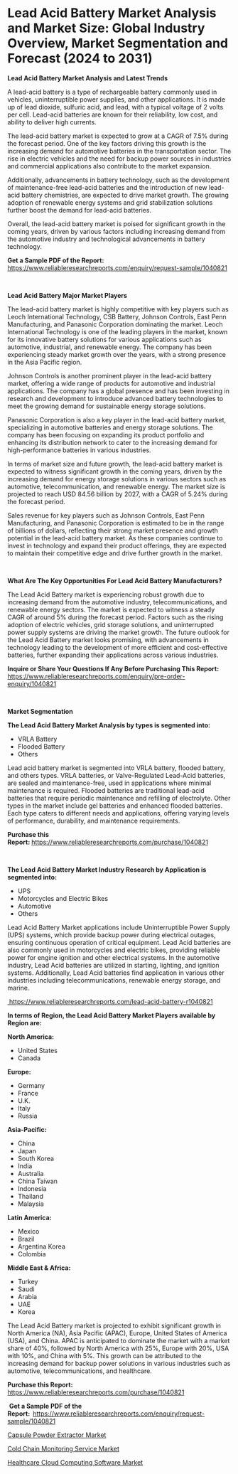 <p><h1>Lead Acid Battery Market Analysis and Market Size: Global Industry Overview, Market Segmentation and Forecast (2024 to 2031)</h1></p><p><strong>Lead Acid Battery Market Analysis and Latest Trends</strong></p>
<p><p>A lead-acid battery is a type of rechargeable battery commonly used in vehicles, uninterruptible power supplies, and other applications. It is made up of lead dioxide, sulfuric acid, and lead, with a typical voltage of 2 volts per cell. Lead-acid batteries are known for their reliability, low cost, and ability to deliver high currents.</p><p>The lead-acid battery market is expected to grow at a CAGR of 7.5% during the forecast period. One of the key factors driving this growth is the increasing demand for automotive batteries in the transportation sector. The rise in electric vehicles and the need for backup power sources in industries and commercial applications also contribute to the market expansion.</p><p>Additionally, advancements in battery technology, such as the development of maintenance-free lead-acid batteries and the introduction of new lead-acid battery chemistries, are expected to drive market growth. The growing adoption of renewable energy systems and grid stabilization solutions further boost the demand for lead-acid batteries.</p><p>Overall, the lead-acid battery market is poised for significant growth in the coming years, driven by various factors including increasing demand from the automotive industry and technological advancements in battery technology.</p></p>
<p><strong>Get a Sample PDF of the Report:&nbsp;</strong> <a href="https://www.reliableresearchreports.com/enquiry/request-sample/1040821">https://www.reliableresearchreports.com/enquiry/request-sample/1040821</a></p>
<p>&nbsp;</p>
<p><strong>Lead Acid Battery Major Market Players</strong></p>
<p><p>The lead-acid battery market is highly competitive with key players such as Leoch International Technology, CSB Battery, Johnson Controls, East Penn Manufacturing, and Panasonic Corporation dominating the market. Leoch International Technology is one of the leading players in the market, known for its innovative battery solutions for various applications such as automotive, industrial, and renewable energy. The company has been experiencing steady market growth over the years, with a strong presence in the Asia Pacific region.</p><p>Johnson Controls is another prominent player in the lead-acid battery market, offering a wide range of products for automotive and industrial applications. The company has a global presence and has been investing in research and development to introduce advanced battery technologies to meet the growing demand for sustainable energy storage solutions.</p><p>Panasonic Corporation is also a key player in the lead-acid battery market, specializing in automotive batteries and energy storage solutions. The company has been focusing on expanding its product portfolio and enhancing its distribution network to cater to the increasing demand for high-performance batteries in various industries.</p><p>In terms of market size and future growth, the lead-acid battery market is expected to witness significant growth in the coming years, driven by the increasing demand for energy storage solutions in various sectors such as automotive, telecommunication, and renewable energy. The market size is projected to reach USD 84.56 billion by 2027, with a CAGR of 5.24% during the forecast period.</p><p>Sales revenue for key players such as Johnson Controls, East Penn Manufacturing, and Panasonic Corporation is estimated to be in the range of billions of dollars, reflecting their strong market presence and growth potential in the lead-acid battery market. As these companies continue to invest in technology and expand their product offerings, they are expected to maintain their competitive edge and drive further growth in the market.</p></p>
<p>&nbsp;</p>
<p><strong>What Are The Key Opportunities For Lead Acid Battery Manufacturers?</strong></p>
<p><p>The Lead Acid Battery market is experiencing robust growth due to increasing demand from the automotive industry, telecommunications, and renewable energy sectors. The market is expected to witness a steady CAGR of around 5% during the forecast period. Factors such as the rising adoption of electric vehicles, grid storage solutions, and uninterrupted power supply systems are driving the market growth. The future outlook for the Lead Acid Battery market looks promising, with advancements in technology leading to the development of more efficient and cost-effective batteries, further expanding their applications across various industries.</p></p>
<p><strong>Inquire or Share Your Questions If Any Before Purchasing This Report:</strong> <a href="https://www.reliableresearchreports.com/enquiry/pre-order-enquiry/1040821">https://www.reliableresearchreports.com/enquiry/pre-order-enquiry/1040821</a></p>
<p>&nbsp;</p>
<p><strong>Market Segmentation</strong></p>
<p><strong>The Lead Acid Battery Market Analysis by types is segmented into:</strong></p>
<p><ul><li>VRLA Battery</li><li>Flooded Battery</li><li>Others</li></ul></p>
<p><p>Lead acid battery market is segmented into VRLA battery, flooded battery, and others types. VRLA batteries, or Valve-Regulated Lead-Acid batteries, are sealed and maintenance-free, used in applications where minimal maintenance is required. Flooded batteries are traditional lead-acid batteries that require periodic maintenance and refilling of electrolyte. Other types in the market include gel batteries and enhanced flooded batteries. Each type caters to different needs and applications, offering varying levels of performance, durability, and maintenance requirements.</p></p>
<p><strong>Purchase this Report:&nbsp;</strong><a href="https://www.reliableresearchreports.com/purchase/1040821">https://www.reliableresearchreports.com/purchase/1040821</a></p>
<p>&nbsp;</p>
<p><strong>The Lead Acid Battery Market Industry Research by Application is segmented into:</strong></p>
<p><ul><li>UPS</li><li>Motorcycles and Electric Bikes</li><li>Automotive</li><li>Others</li></ul></p>
<p><p>Lead Acid Battery Market applications include Uninterruptible Power Supply (UPS) systems, which provide backup power during electrical outages, ensuring continuous operation of critical equipment. Lead Acid batteries are also commonly used in motorcycles and electric bikes, providing reliable power for engine ignition and other electrical systems. In the automotive industry, Lead Acid batteries are utilized in starting, lighting, and ignition systems. Additionally, Lead Acid batteries find application in various other industries including telecommunications, renewable energy storage, and marine.</p></p>
<p><a href="https://www.reliableresearchreports.com/lead-acid-battery-r1040821">&nbsp;https://www.reliableresearchreports.com/lead-acid-battery-r1040821</a></p>
<p><strong>In terms of Region, the Lead Acid Battery Market Players available by Region are:</strong></p>
<p>
    <p> <strong> North America: </strong>
        <ul>
            <li>United States</li>
            <li>Canada</li>
        </ul>
        </p> 
    <p> <strong> Europe: </strong>
        <ul>
            <li>Germany</li>
            <li>France</li>
            <li>U.K.</li>
            <li>Italy</li>
            <li>Russia</li>
        </ul>
        </p> 
    <p> <strong> Asia-Pacific: </strong>
        <ul>
            <li>China</li>
            <li>Japan</li>
            <li>South Korea</li>
            <li>India</li>
            <li>Australia</li>
            <li>China Taiwan</li>
            <li>Indonesia</li>
            <li>Thailand</li>
            <li>Malaysia</li>
        </ul>
        </p> 
    <p> <strong> Latin America: </strong>
        <ul>
            <li>Mexico</li>
            <li>Brazil</li>
            <li>Argentina Korea</li>
            <li>Colombia</li>
        </ul>
        </p> 
    <p> <strong> Middle East & Africa: </strong>
        <ul>
            <li>Turkey</li>
            <li>Saudi</li>
            <li>Arabia</li>
            <li>UAE</li>
            <li>Korea</li>
        </ul>
    </p>
    </p>
<p><p>The Lead Acid Battery market is projected to exhibit significant growth in North America (NA), Asia Pacific (APAC), Europe, United States of America (USA), and China. APAC is anticipated to dominate the market with a market share of 40%, followed by North America with 25%, Europe with 20%, USA with 10%, and China with 5%. This growth can be attributed to the increasing demand for backup power solutions in various industries such as automotive, telecommunications, and healthcare.</p></p>
<p><strong>Purchase this Report: </strong><a href="https://www.reliableresearchreports.com/purchase/1040821">https://www.reliableresearchreports.com/purchase/1040821</a></p>
<p>&nbsp;<strong>Get a Sample PDF of the Report:&nbsp;&nbsp;</strong><a href="https://www.reliableresearchreports.com/enquiry/request-sample/1040821">https://www.reliableresearchreports.com/enquiry/request-sample/1040821</a></p>
<p><strong></strong></p>
<p><p><a href="https://issuu.com/reportprime-2/docs/capsule-powder-extractor-market-size-2030.pptx">Capsule Powder Extractor Market</a></p><p><a href="https://github.com/marthawweekle/Market-Research-Report-List-2/blob/main/cold-chain-monitoring-service-market.md">Cold Chain Monitoring Service Market</a></p><p><a href="https://github.com/HenrietteMills1/Market-Research-Report-List-2/blob/main/healthcare-cloud-computing-software-market.md">Healthcare Cloud Computing Software Market</a></p></p>